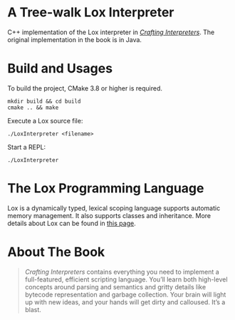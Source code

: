 # A Tree-walk Lox Interpreter 

C++ implementation of the Lox interpreter in [*Crafting Interpreters*](http://craftinginterpreters.com). The original 
implementation in the book is in Java. 

# Build and Usages
To build the project, CMake 3.8 or higher is required.
```shell
mkdir build && cd build
cmake .. && make
```
Execute a Lox source file:
```shell
./LoxInterpreter <filename>
```
Start a REPL:
```shell
./LoxInterpreter
```

# The Lox Programming Language

Lox is a dynamically typed, lexical scoping language supports
automatic memory management. It also supports classes and inheritance.
More details about Lox can be found in [this page](http://craftinginterpreters.com/the-lox-language.html).

# About The Book

> *Crafting Interpreters* contains everything you need to implement a full-featured, efficient scripting language. 
> You’ll learn both high-level concepts around parsing and semantics and gritty details like bytecode representation 
> and garbage collection. Your brain will light up with new ideas, and your hands will get dirty and calloused. 
> It’s a blast.
